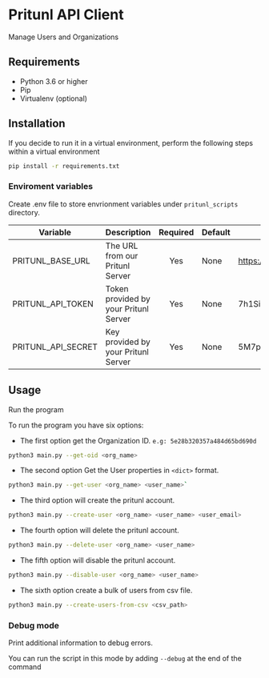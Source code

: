 # Pritunl API Client

Manage Users and Organizations

## Requirements

- Python 3.6 or higher
- Pip
- Virtualenv (optional)


## Installation

If you decide to run it in a virtual environment, perform the following steps within a virtual environment

```bash
pip install -r requirements.txt
```

### Enviroment variables

Create .env file to store envrionment variables under `pritunl_scripts` directory.

| Variable               | Description                                                                                                 | Required | Default                            | Example                                 |
|------------------------|-------------------------------------------------------------------------------------------------------------|:--------:|------------------------------------|-----------------------------------------|
| PRITUNL_BASE_URL | The URL from our Pritunl Server |    Yes   | None               | https://mycompany.pritunl.com |
| PRITUNL_API_TOKEN         | Token provided by your Pritunl Server                                                                     |    Yes   | None                               | 7h1Si54T0k3N7h1Si54T0k3N                |
| PRITUNL_API_SECRET              | Key provided by your Pritunl Server                                                                             |    Yes   | None                               | 5M7pK3y5M7pK3y                          |

## Usage


Run the program

To run the program you have six options:

* The first option get the Organization ID. `e.g: 5e28b320357a484d65bd690d`
```bash
python3 main.py --get-oid <org_name>
```

* The second option Get the User properties in `<dict>` format.
```bash
python3 main.py --get-user <org_name> <user_name>`
```

* The third option will create the pritunl account.
```bash
python3 main.py --create-user <org_name> <user_name> <user_email>
```

* The fourth option will delete the pritunl account.
```bash
python3 main.py --delete-user <org_name> <user_name>
```

* The fifth option will disable the pritunl account.
```bash
python3 main.py --disable-user <org_name> <user_name>
```

* The sixth option create a bulk of users from csv file.
```bash
python3 main.py --create-users-from-csv <csv_path>
```

### Debug mode

Print additional information to debug errors.

You can run the script in this mode by adding `--debug` at the end of the command
